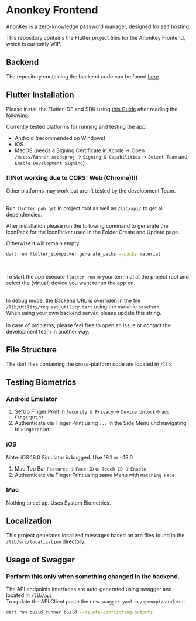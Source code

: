 # Anonkey Frontend

AnonKey is a zero-knowledge password manager, designed for self hosting.

This repository contains the Flutter project files for the AnonKey Frontend, which is currently WIP.

## Backend

The repository containing the backend code can be found [here](https://github.com/LightJack05/AnonKey-Backend).

## Flutter Installation

Please install the Flutter IDE and SDK using [this Guide](https://docs.flutter.dev/get-started/install) after reading the following.

Currently tested platforms for running and testing the app:
- Android (recommended on Windows)
- iOS
- MacOS (needs a Signing Certificate in Xcode -> Open `/macos/Runner.xcodeproj` -> `Signing & Capabilities` -> `Select Team` and `Enable Development Signing`)

### !!!Not working due to CORS: Web (Chrome)!!!

Other platforms may work but aren't tested by the development Team.
<br>
<br>

Run `flutter pub get` in project root as well as `/lib/api/` to get all dependencies.

After installation please run the following command to generate the IconPack for the IconPicker used in the Folder Create and Update page.

Otherwise it will remain empty.

```bash
dart run flutter_iconpicker:generate_packs --packs material
```
<br>

To start the app execute `flutter run` in your terminal at the project root and select the (virtual) device you want to run the app on.
<br>
<br>

In debug mode, the Backend URL is overriden in the file `/lib/Utility/request_utility.dart` using the variable `basePath`.
<br>
When using your own backend server, please update this string.
<br>
<br>
In case of problems, please feel free to open an issue or contact the development team in another way.

## File Structure

The dart files containing the cross-platform code are located in `/lib`.

## Testing Biometrics

### Android Emulator

1. SetUp Finger Print in `Security & Privacy` -> `Device Unlock`-> `add Fingerprint`
2. Authenticate via Finger Print using `...` in the Side Menu und navigating to `Fingerprint`

### iOS

Note: iOS 18.0 Simulator is bugged. Use 18.1 or <18.0

1. Mac Top Bar `Features` -> `Face ID` or `Touch ID` -> `Enable`
2. Authenticate via Finger Print using same Menu with `Matching Face`

### Mac

Nothing to set up. Uses System Biometrics.

## Localization

This project generates localized messages based on arb files found in
the `/lib/src/localization` directory.

## Usage of Swagger

### Perform this only when something changed in the backend.

The API endpoints interfaces are auto-generated using swagger and located in `/lib/api`. <br>
To update the API Client paste the new `swagger.yaml` in `/openapi/` and run:

```bash
dart run build_runner build --delete-conflicting-outputs
```
